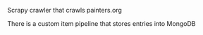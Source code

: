 Scrapy crawler that crawls painters.org

There is a custom item pipeline that stores entries into MongoDB
